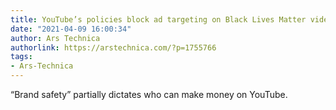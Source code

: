 ```yaml
---
title: YouTube’s policies block ad targeting on Black Lives Matter videos
date: "2021-04-09 16:00:34"
author: Ars Technica
authorlink: https://arstechnica.com/?p=1755766
tags:
- Ars-Technica
---
```

“Brand safety” partially dictates who can make money on YouTube.